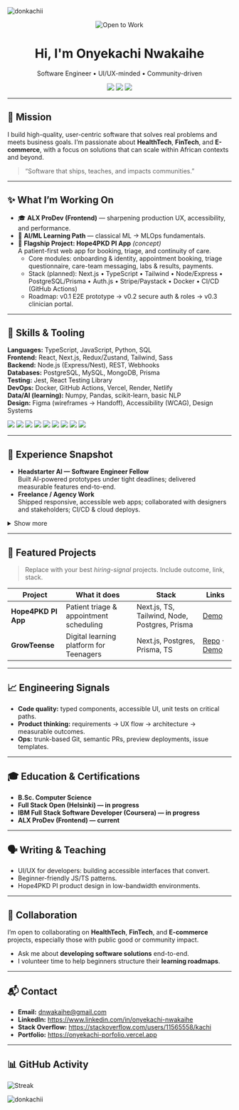 <!--
PRO TIPS:
- Keep this file concise and outcomes-focused. Update quarterly.
- Replace all ❏ TODO items.
- Add real links (LinkedIn, portfolio, ALX certificates, live demos).
-->

<!-- HERO -->
<p align="left"> <img src="https://komarev.com/ghpvc/?username=donkachii&label=Profile%20views&color=0e75b6&style=flat" alt="donkachii" /> </p>

<p align="center">
  <img src="https://img.shields.io/badge/Availability-Open%20to%20Work-0A0?style=for-the-badge" alt="Open to Work">
</p>

<h1 align="center">Hi, I'm <span title="Preferred: Onyekachi">Onyekachi</span> Nwakaihe</h1>
<p align="center">
  Software Engineer • UI/UX-minded • Community-driven
</p>

<p align="center">
  <a href="mailto:dnwakaihe@gmail.com"><img src="https://img.shields.io/badge/Email-dnwakaihe%40gmail.com-555?style=flat-square&logo=gmail" /></a>
  <a href="https://www.linkedin.com/in/onyekachi-nwakaihe"><img src="https://img.shields.io/badge/LinkedIn-onyekachi--nwakaihe-0A66C2?style=flat-square&logo=linkedin&logoColor=white" /></a>
  <a href="https://onyekachi-porfolio.vercel.app/"><img src="https://img.shields.io/badge/Portfolio-Visit-111?style=flat-square&logo=vercel" /></a>
</p>

---

## 🎯 Mission
I build high-quality, user-centric software that solves real problems and meets business goals. I’m passionate about **HealthTech**, **FinTech**, and **E-commerce**, with a focus on solutions that can scale within African contexts and beyond.

> “Software that ships, teaches, and impacts communities.”

---

## ✨ What I’m Working On
- 🎓 **ALX ProDev (Frontend)** — sharpening production UX, accessibility, and performance.
- 🧠 **AI/ML Learning Path** — classical ML → MLOps fundamentals.
- 🏥 **Flagship Project: Hope4PKD PI App** *(concept)*  
  A patient-first web app for booking, triage, and continuity of care.
  - Core modules: onboarding & identity, appointment booking, triage questionnaire, care-team messaging, labs & results, payments.
  - Stack (planned): Next.js • TypeScript • Tailwind • Node/Express • PostgreSQL/Prisma • Auth.js • Stripe/Paystack • Docker • CI/CD (GitHub Actions)  
  - Roadmap: v0.1 E2E prototype → v0.2 secure auth & roles → v0.3 clinician portal.

---

## 🧩 Skills & Tooling
<!-- Brief, outcomes-oriented. Add/remove to match you. -->
**Languages:** TypeScript, JavaScript, Python, SQL  
**Frontend:** React, Next.js, Redux/Zustand, Tailwind, Sass  
**Backend:** Node.js (Express/Nest), REST, Webhooks  
**Databases:** PostgreSQL, MySQL, MongoDB, Prisma  
**Testing:** Jest, React Testing Library  
**DevOps:** Docker, GitHub Actions, Vercel, Render, Netlify  
**Data/AI (learning):** Numpy, Pandas, scikit-learn, basic NLP  
**Design:** Figma (wireframes → Handoff), Accessibility (WCAG), Design Systems

<p>
  <img src="https://img.shields.io/badge/TypeScript-3178C6?logo=typescript&logoColor=fff" />
  <img src="https://img.shields.io/badge/React-61DAFB?logo=react&logoColor=000" />
  <img src="https://img.shields.io/badge/Next.js-000?logo=nextdotjs&logoColor=fff" />
  <img src="https://img.shields.io/badge/Tailwind-38BDF8?logo=tailwindcss&logoColor=fff" />
  <img src="https://img.shields.io/badge/Node.js-339933?logo=nodedotjs&logoColor=fff" />
  <img src="https://img.shields.io/badge/PostgreSQL-4169E1?logo=postgresql&logoColor=fff" />
  <img src="https://img.shields.io/badge/Prisma-2D3748?logo=prisma&logoColor=fff" />
  <img src="https://img.shields.io/badge/Jest-C21325?logo=jest&logoColor=fff" />
  <img src="https://img.shields.io/badge/Docker-2496ED?logo=docker&logoColor=fff" />
</p>

---

## 🧭 Experience Snapshot
- **Headstarter AI — Software Engineer Fellow**  
  Built AI-powered prototypes under tight deadlines; delivered measurable features end-to-end.
- **Freelance / Agency Work**  
  Shipped responsive, accessible web apps; collaborated with designers and stakeholders; CI/CD & cloud deploys.

<details>
  <summary>Show more</summary>

- **Community Work & Mentoring** — Teaching beginners UI/UX & web dev best practices.
- **Notable wins** — Cut page load times by 30% via Next.js image optimization and bundle trimming; rebuilt auth flows that reduced drop-off by 17%.
</details>

---

## 📂 Featured Projects
> Replace with your best *hiring-signal* projects. Include outcome, link, stack.

| Project | What it does | Stack | Links |
|---|---|---|---|
| **Hope4PKD PI App** | Patient triage & appointment scheduling | Next.js, TS, Tailwind, Node, Postgres, Prisma | [Demo](https://www.hope4pkd.org) |
| **GrowTeense** | Digital learning platform for Teenagers | Next.js, Postgres, Prisma, TS | [Repo](https://github.com/donkachii/grow-teens) · [Demo](https://grow-teens.vercel.app/) |

---

## 📈 Engineering Signals
- **Code quality:** typed components, accessible UI, unit tests on critical paths.
- **Product thinking:** requirements → UX flow → architecture → measurable outcomes.
- **Ops:** trunk-based Git, semantic PRs, preview deployments, issue templates.

---

## 🎓 Education & Certifications
- **B.Sc. Computer Science**
- **Full Stack Open (Helsinki) — in progress**
- **IBM Full Stack Software Developer (Coursera) — in progress**
- **ALX ProDev (Frontend) — current**

---

## 🗣️ Writing & Teaching
- UI/UX for developers: building accessible interfaces that convert.
- Beginner-friendly JS/TS patterns.
- Hope4PKD PI product design in low-bandwidth environments.

---

## 🤝 Collaboration
I’m open to collaborating on **HealthTech**, **FinTech**, and **E-commerce** projects, especially those with public good or community impact.

- Ask me about **developing software solutions** end-to-end.
- I volunteer time to help beginners structure their **learning roadmaps**.

---

## 📬 Contact
- **Email:** <dnwakaihe@gmail.com>  
- **LinkedIn:** <https://www.linkedin.com/in/onyekachi-nwakaihe>  
- **Stack Overflow:** <https://stackoverflow.com/users/11565558/kachi>  
- **Portfolio:** <https://onyekachi-porfolio.vercel.app>

---

## 📊 GitHub Activity
<!-- You can use third-party widgets if you prefer. Keep it tasteful. -->
<p>
  <img src="https://github-readme-streak-stats.herokuapp.com/?user=donkachii&hide_border=true" alt="Streak" />
</p>
<p><img src="https://github-readme-stats.vercel.app/api/top-langs?username=donkachii&show_icons=true&locale=en&layout=compact" alt="donkachii" /></p>

<!-- END -->
